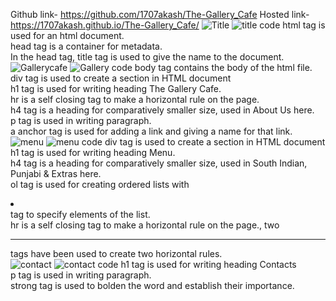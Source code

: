 Github link- https://github.com/1707akash/The-Gallery_Cafe
Hosted link- https://1707akash.github.io/The-Gallery_Cafe/
![Title](https://github.com/1707akash/The-Gallery_Cafe/assets/117883959/a82ee173-f9d5-450f-b1fe-dc1a8f00c779)
![title code](https://github.com/1707akash/The-Gallery_Cafe/assets/117883959/3c32a4e2-90e7-4d1a-bce7-ef934afcbbd3)
html tag is used for an html document. <br>
head tag is a container for metadata.<br>
In the head tag, title tag is used to give the name to the document.<br>
![Gallerycafe](https://github.com/1707akash/The-Gallery_Cafe/assets/117883959/53bd6788-b4e9-4791-9784-eb2deb767d82)
![Gallery code](https://github.com/1707akash/The-Gallery_Cafe/assets/117883959/0e36a156-b7cd-472e-893b-a345320e7eec)
body tag contains the body of the html file.<br>
div tag is used to create a section in HTML document<br>
h1 tag is used for writing heading The Gallery Cafe.<br>
hr is a self closing tag to make a horizontal rule on the page.<br>
h4 tag is a heading for comparatively smaller size, used in About Us here.<br>
p tag is used in writing paragraph.<br>
a anchor tag is used for adding a link and giving a name for that link.<br>
![menu](https://github.com/1707akash/The-Gallery_Cafe/assets/117883959/495c51cf-c7a9-4221-9a32-feffdcffa5f6)
![menu code](https://github.com/1707akash/The-Gallery_Cafe/assets/117883959/d18cd413-cd5e-4942-aa77-84fd0116fb78)
div tag is used to create a section in HTML document<br>
h1 tag is used for writing heading Menu.<br>
h4 tag is a heading for comparatively smaller size, used in South Indian, Punjabi & Extras here.<br>
ol tag is used for creating ordered lists with <li></li> tag to specify elements of the list.<br>
hr is a self closing tag to make a horizontal rule on the page., two <hr> tags have been used to create two horizontal rules.<br>
![contact](https://github.com/1707akash/The-Gallery_Cafe/assets/117883959/97a166dd-f144-4252-b617-c90dd8eb5809)
![contact code](https://github.com/1707akash/The-Gallery_Cafe/assets/117883959/38080ec3-7392-41f3-883e-781f960a3c3d)
h1 tag is used for writing heading Contacts<br>
p tag is used in writing paragraph.<br>
strong tag is used to bolden the word and establish their importance.<br>
